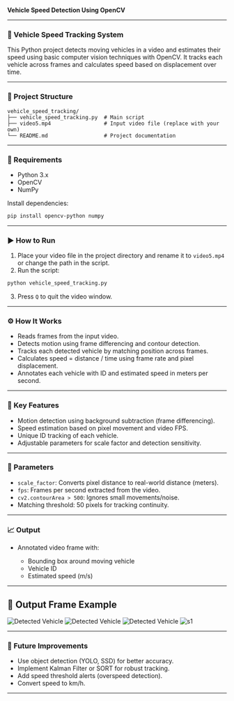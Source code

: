 **Vehicle Speed Detection Using OpenCV**

---

### 🚗 Vehicle Speed Tracking System

This Python project detects moving vehicles in a video and estimates their speed using basic computer vision techniques with OpenCV. It tracks each vehicle across frames and calculates speed based on displacement over time.

---

### 📂 Project Structure

```
vehicle_speed_tracking/
├── vehicle_speed_tracking.py  # Main script
├── video5.mp4                 # Input video file (replace with your own)
└── README.md                  # Project documentation
```

---

### 🔧 Requirements

* Python 3.x
* OpenCV
* NumPy

Install dependencies:

```bash
pip install opencv-python numpy
```

---

### ▶️ How to Run

1. Place your video file in the project directory and rename it to `video5.mp4` or change the path in the script.
2. Run the script:

```bash
python vehicle_speed_tracking.py
```

3. Press `Q` to quit the video window.

---

### ⚙️ How It Works

* Reads frames from the input video.
* Detects motion using frame differencing and contour detection.
* Tracks each detected vehicle by matching position across frames.
* Calculates speed = distance / time using frame rate and pixel displacement.
* Annotates each vehicle with ID and estimated speed in meters per second.

---

### 🧠 Key Features

* Motion detection using background subtraction (frame differencing).
* Speed estimation based on pixel movement and video FPS.
* Unique ID tracking of each vehicle.
* Adjustable parameters for scale factor and detection sensitivity.

---

### 📌 Parameters

* `scale_factor`: Converts pixel distance to real-world distance (meters).
* `fps`: Frames per second extracted from the video.
* `cv2.contourArea > 500`: Ignores small movements/noise.
* Matching threshold: 50 pixels for tracking continuity.

---

### 📈 Output

* Annotated video frame with:

  * Bounding box around moving vehicle
  * Vehicle ID
  * Estimated speed (m/s)

---
## 📸 Output Frame Example

![Detected Vehicle](C:\Users\karth\Downloads\SPEED_DETECTION-main\SPEED_DETECTION-main\images\s1.png)
![Detected Vehicle](images/s2.png)
![Detected Vehicle](images/s3.png)
![s1](https://github.com/user-attachments/assets/71a66cf7-708c-486e-b777-e7485d1071ad)

---

### 🚀 Future Improvements

* Use object detection (YOLO, SSD) for better accuracy.
* Implement Kalman Filter or SORT for robust tracking.
* Add speed threshold alerts (overspeed detection).
* Convert speed to km/h.

---


